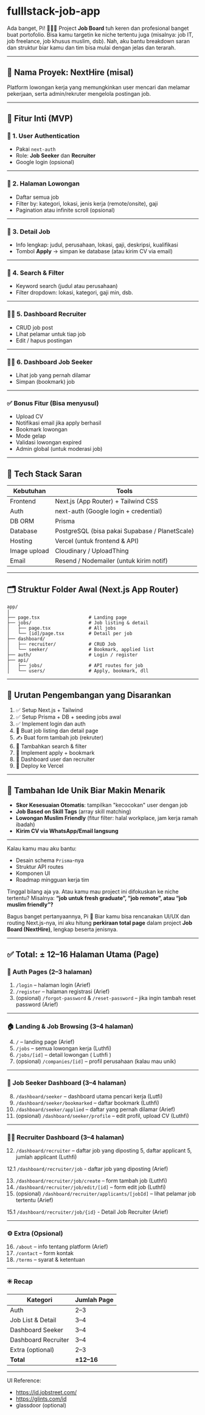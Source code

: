 # fulllstack-job-app

Ada banget, Pi! 👨‍💻✨ Project **Job Board** tuh keren dan profesional banget buat portofolio. Bisa kamu targetin ke niche tertentu juga (misalnya: job IT, job freelance, job khusus muslim, dsb). Nah, aku bantu breakdown saran dan struktur biar kamu dan tim bisa mulai dengan jelas dan terarah.

---

## 🚀 Nama Proyek: **NextHire** (misal)

Platform lowongan kerja yang memungkinkan user mencari dan melamar pekerjaan, serta admin/rekruter mengelola postingan job.

---

## 🔧 Fitur Inti (MVP)

### 👤 1. **User Authentication**

* Pakai `next-auth`
* Role: **Job Seeker** dan **Recruiter**
* Google login (opsional)

---

### 📄 2. **Halaman Lowongan**

* Daftar semua job
* Filter by: kategori, lokasi, jenis kerja (remote/onsite), gaji
* Pagination atau infinite scroll (opsional)

---

### 📝 3. **Detail Job**

* Info lengkap: judul, perusahaan, lokasi, gaji, deskripsi, kualifikasi
* Tombol **Apply** → simpan ke database (atau kirim CV via email)

---

### 🔎 4. **Search & Filter**

* Keyword search (judul atau perusahaan)
* Filter dropdown: lokasi, kategori, gaji min, dsb.

---

### 🧑‍💼 5. **Dashboard Recruiter**

* CRUD job post
* Lihat pelamar untuk tiap job
* Edit / hapus postingan

---

### 🧑‍💻 6. **Dashboard Job Seeker**

* Lihat job yang pernah dilamar
* Simpan (bookmark) job

---

### ✅ Bonus Fitur (Bisa menyusul)

* Upload CV
* Notifikasi email jika apply berhasil
* Bookmark lowongan
* Mode gelap
* Validasi lowongan expired
* Admin global (untuk moderasi job)

---

## 🧠 Tech Stack Saran

| Kebutuhan    | Tools                                          |
| ------------ | ---------------------------------------------- |
| Frontend     | Next.js (App Router) + Tailwind CSS            |
| Auth         | next-auth (Google login + credential)          |
| DB ORM       | Prisma                                         |
| Database     | PostgreSQL (bisa pakai Supabase / PlanetScale) |
| Hosting      | Vercel (untuk frontend & API)                  |
| Image upload | Cloudinary / UploadThing                       |
| Email        | Resend / Nodemailer (untuk kirim notif)        |

---

## 🗂️ Struktur Folder Awal (Next.js App Router)

```
app/
│
├── page.tsx                  # Landing page
├── jobs/                     # Job listing & detail
│   ├── page.tsx              # All jobs
│   └── [id]/page.tsx         # Detail per job
├── dashboard/
│   ├── recruiter/            # CRUD Job
│   └── seeker/               # Bookmark, applied list
├── auth/                     # Login / register
├── api/
│   ├── jobs/                 # API routes for job
│   └── users/                # Apply, bookmark, dll
```

---

## 📅 Urutan Pengembangan yang Disarankan

1. ✅ Setup Next.js + Tailwind
2. ✅ Setup Prisma + DB + seeding jobs awal
3. ✅ Implement login dan auth
4. 🔄 Buat job listing dan detail page
5. ✍️ Buat form tambah job (rekruter)
6. 🔎 Tambahkan search & filter
7. 💾 Implement apply + bookmark
8. 📂 Dashboard user dan recruiter
9. 🚀 Deploy ke Vercel

---

## 🌟 Tambahan Ide Unik Biar Makin Menarik

* **Skor Kesesuaian Otomatis**: tampilkan "kecocokan" user dengan job
* **Job Based on Skill Tags** (array skill matching)
* **Lowongan Muslim Friendly** (fitur filter: halal workplace, jam kerja ramah ibadah)
* **Kirim CV via WhatsApp/Email langsung**

---

Kalau kamu mau aku bantu:

* Desain schema `Prisma`-nya
* Struktur API routes
* Komponen UI
* Roadmap mingguan kerja tim

Tinggal bilang aja ya.
Atau kamu mau project ini difokuskan ke niche tertentu? Misalnya:
**“job untuk fresh graduate”, “job remote”, atau “job muslim friendly”?**

Bagus banget pertanyaannya, Pi 🙌
Biar kamu bisa rencanakan UI/UX dan routing Next.js-nya, ini aku hitung **perkiraan total page** dalam project **Job Board (NextHire)**, lengkap beserta jenisnya.

---

## ✅ **Total: ± 12–16 Halaman Utama (Page)**

### 🔐 Auth Pages (2–3 halaman)

1. `/login` – halaman login (Arief)
2. `/register` – halaman registrasi (Arief)
3. (opsional) `/forgot-password` & `/reset-password` – jika ingin tambah reset password (Arief)

---

### 🏠 Landing & Job Browsing (3–4 halaman)

4. `/` – landing page (Arief)
5. `/jobs` – semua lowongan kerja (Luthfi)
6. `/jobs/[id]` – detail lowongan ( Luthfi )
7. (opsional) `/companies/[id]` – profil perusahaan (kalau mau unik)

---

### 👤 Job Seeker Dashboard (3–4 halaman)

8. `/dashboard/seeker` – dashboard utama pencari kerja (Lutfi)
9. `/dashboard/seeker/bookmarked` – daftar bookmark (Luthfi)
10. `/dashboard/seeker/applied` – daftar yang pernah dilamar (Arief)
11. (opsional) `/dashboard/seeker/profile` – edit profil, upload CV (Luthfi)

---

### 🧑‍💼 Recruiter Dashboard (3–4 halaman)

12. `/dashboard/recruiter` – daftar job yang diposting 5, daftar applicant 5, jumlah applicant (Luthfi)

12.1 `/dashboard/recruiter/job` - daftar job yang diposting (Arief)

13. `/dashboard/recruiter/job/create` – form tambah job (Luthfi)
14. `/dashboard/recruiter/job/edit/[id]` – form edit job (Luthfi)
15. (opsional) `/dashboard/recruiter/applicants/[jobId]` – lihat pelamar job tertentu (Arief)

15.1 `/dashboard/recruiter/job/{id}` - Detail Job Recruiter (Arief)

---

### ⚙️ Extra (Opsional)

16. `/about` – info tentang platform (Arief)
17. `/contact` – form kontak
18. `/terms` – syarat & ketentuan

---

### ✳️ Recap

| Kategori            | Jumlah Page |
| ------------------- | ----------- |
| Auth                | 2–3         |
| Job List & Detail   | 3–4         |
| Dashboard Seeker    | 3–4         |
| Dashboard Recruiter | 3–4         |
| Extra (optional)    | 2–3         |
| **Total**           | **±12–16**  |

---

UI Reference: 
- https://id.jobstreet.com/
- https://glints.com/id
- glassdoor (optional)
